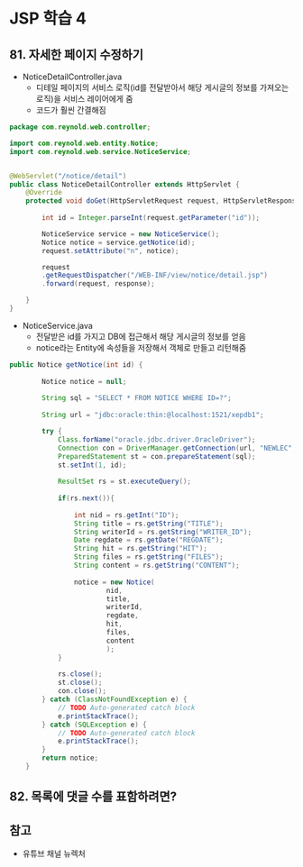 # JSP 학습 4



## 81. 자세한 페이지 수정하기

- NoticeDetailController.java
  - 디테일 페이지의 서비스 로직(id를 전달받아서 해당 게시글의 정보를 가져오는 로직)을 서비스 레이어에게 줌
  - 코드가 훨씬 간결해짐

```java
package com.reynold.web.controller;

import com.reynold.web.entity.Notice;
import com.reynold.web.service.NoticeService;


@WebServlet("/notice/detail")
public class NoticeDetailController extends HttpServlet {
	@Override
	protected void doGet(HttpServletRequest request, HttpServletResponse response) throws ServletException, IOException {
		
		int id = Integer.parseInt(request.getParameter("id"));

		NoticeService service = new NoticeService();
		Notice notice = service.getNotice(id);
		request.setAttribute("n", notice);

		request
		.getRequestDispatcher("/WEB-INF/view/notice/detail.jsp")
		.forward(request, response);

	}
}

```

- NoticeService.java
  - 전달받은 id를 가지고 DB에 접근해서 해당 게시글의 정보를 얻음
  - notice라는 Entity에 속성들을 저장해서 객체로 만들고 리턴해줌 

```java
public Notice getNotice(int id) {
		
		Notice notice = null;
		
		String sql = "SELECT * FROM NOTICE WHERE ID=?";
		
		String url = "jdbc:oracle:thin:@localhost:1521/xepdb1";

		try {
			Class.forName("oracle.jdbc.driver.OracleDriver");
			Connection con = DriverManager.getConnection(url, "NEWLEC", "1234");
			PreparedStatement st = con.prepareStatement(sql);
			st.setInt(1, id);
			
			ResultSet rs = st.executeQuery();
			
			if(rs.next()){
				
				int nid = rs.getInt("ID");
				String title = rs.getString("TITLE");
				String writerId = rs.getString("WRITER_ID");
				Date regdate = rs.getDate("REGDATE");
				String hit = rs.getString("HIT");
				String files = rs.getString("FILES");
				String content = rs.getString("CONTENT");
				
				notice = new Notice(
						nid,
						title,
						writerId,
						regdate,
						hit,
						files,
						content
						);
			}
			
			rs.close();
			st.close();
			con.close();
		} catch (ClassNotFoundException e) {
			// TODO Auto-generated catch block
			e.printStackTrace();
		} catch (SQLException e) {
			// TODO Auto-generated catch block
			e.printStackTrace();
		}
		return notice;
	}
```



## 82. 목록에 댓글 수를 표함하려면?







## 참고

- 유튜브 채널 뉴렉처







